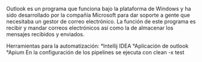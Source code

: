 Outlook es un programa que funciona bajo la plataforma de Windows y ha sido desarrollado por la compañía Microsoft para dar soporte a gente que necesitaba un gestor de correo electrónico. La función de este programa es recibir y mandar correos electrónicos así como la de almacenar los mensajes recibidos y enviados.

Herramientas para la automatización:
°Intellij IDEA
°Aplicación de outlook
°Apium
En la configuración de los pipelines se ejecuta con clean -x test
